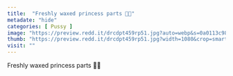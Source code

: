 ```yaml
---
title:  "Freshly waxed princess parts 🥰🌸"
metadate: "hide"
categories: [ Pussy ]
image: "https://preview.redd.it/drcdpt459rp51.jpg?auto=webp&s=0a0113c985c98ad374c840bdb942e644f103afab"
thumb: "https://preview.redd.it/drcdpt459rp51.jpg?width=1080&crop=smart&auto=webp&s=35afda5003447d5665973004c881d55ae2d59277"
visit: ""
---
```

Freshly waxed princess parts 🥰🌸

